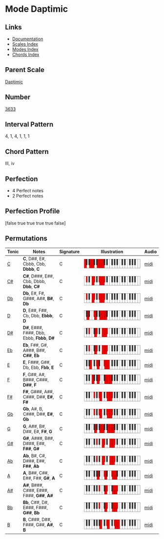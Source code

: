 # Mode Daptimic

## Links

- [Documentation](index.md)
- [Scales Index](Scales.md)
- [Modes Index](Modes.md)
- [Chords Index](Chords.md)

## Parent Scale

[Daptimic](ScaleDaptimic.md)

## Number

[3633](https://ianring.com/musictheory/scales/3633)

## Interval Pattern

4, 1, 4, 1, 1, 1

## Chord Pattern

III, iv

## Perfection

- 4 Perfect notes
- 2 Perfect notes

## Perfection Profile

[false true true true true false]

## Permutations

| Tonic | Notes | Signature | Illustration | Audio |
|-------|-------|-----------|--------------|-------|
| [C](ModeCNaturalDaptimic.md) | **C**, D##, E#, Cbbb, Cbb, **Dbbb**, **C** | C | ![CNaturalDaptimic](ModeCNaturalDaptimic.png) | [midi](https://github.com/edipermadi/music/blob/main/docs/ModeCNaturalDaptimic.mid?raw=true) |
| [C#](ModeCSharpDaptimic.md) | **C#**, D###, E##, Cbb, Dbbb, **Dbb**, **C#** | C | ![CSharpDaptimic](ModeCSharpDaptimic.png) | [midi](https://github.com/edipermadi/music/blob/main/docs/ModeCSharpDaptimic.mid?raw=true) |
| [Db](ModeDFlatDaptimic.md) | **Db**, E#, F#, G###, A##, **B#**, **Db** | C | ![DFlatDaptimic](ModeDFlatDaptimic.png) | [midi](https://github.com/edipermadi/music/blob/main/docs/ModeDFlatDaptimic.mid?raw=true) |
| [D](ModeDNaturalDaptimic.md) | **D**, E##, F##, Cb, Dbb, **Ebbb**, **D** | C | ![DNaturalDaptimic](ModeDNaturalDaptimic.png) | [midi](https://github.com/edipermadi/music/blob/main/docs/ModeDNaturalDaptimic.mid?raw=true) |
| [D#](ModeDSharpDaptimic.md) | **D#**, E###, F###, Dbb, Ebbb, **Fbbb**, **D#** | C | ![DSharpDaptimic](ModeDSharpDaptimic.png) | [midi](https://github.com/edipermadi/music/blob/main/docs/ModeDSharpDaptimic.mid?raw=true) |
| [Eb](ModeEFlatDaptimic.md) | **Eb**, F##, G#, A###, B##, **C##**, **Eb** | C | ![EFlatDaptimic](ModeEFlatDaptimic.png) | [midi](https://github.com/edipermadi/music/blob/main/docs/ModeEFlatDaptimic.mid?raw=true) |
| [E](ModeENaturalDaptimic.md) | **E**, F###, G##, Db, Ebb, **Fbb**, **E** | C | ![ENaturalDaptimic](ModeENaturalDaptimic.png) | [midi](https://github.com/edipermadi/music/blob/main/docs/ModeENaturalDaptimic.mid?raw=true) |
| [F](ModeFNaturalDaptimic.md) | **F**, G##, A#, B###, C###, **D##**, **F** | C | ![FNaturalDaptimic](ModeFNaturalDaptimic.png) | [midi](https://github.com/edipermadi/music/blob/main/docs/ModeFNaturalDaptimic.mid?raw=true) |
| [F#](ModeFSharpDaptimic.md) | **F#**, G###, A##, C###, D##, **E#**, **F#** | C | ![FSharpDaptimic](ModeFSharpDaptimic.png) | [midi](https://github.com/edipermadi/music/blob/main/docs/ModeFSharpDaptimic.mid?raw=true) |
| [Gb](ModeGFlatDaptimic.md) | **Gb**, A#, B, C###, D##, **E#**, **Gb** | C | ![GFlatDaptimic](ModeGFlatDaptimic.png) | [midi](https://github.com/edipermadi/music/blob/main/docs/ModeGFlatDaptimic.mid?raw=true) |
| [G](ModeGNaturalDaptimic.md) | **G**, A##, B#, D##, E#, **F#**, **G** | C | ![GNaturalDaptimic](ModeGNaturalDaptimic.png) | [midi](https://github.com/edipermadi/music/blob/main/docs/ModeGNaturalDaptimic.mid?raw=true) |
| [G#](ModeGSharpDaptimic.md) | **G#**, A###, B##, D###, E##, **F##**, **G#** | C | ![GSharpDaptimic](ModeGSharpDaptimic.png) | [midi](https://github.com/edipermadi/music/blob/main/docs/ModeGSharpDaptimic.mid?raw=true) |
| [Ab](ModeAFlatDaptimic.md) | **Ab**, B#, C#, D###, E##, **F##**, **Ab** | C | ![AFlatDaptimic](ModeAFlatDaptimic.png) | [midi](https://github.com/edipermadi/music/blob/main/docs/ModeAFlatDaptimic.mid?raw=true) |
| [A](ModeANaturalDaptimic.md) | **A**, B##, C##, E##, F##, **G#**, **A** | C | ![ANaturalDaptimic](ModeANaturalDaptimic.png) | [midi](https://github.com/edipermadi/music/blob/main/docs/ModeANaturalDaptimic.mid?raw=true) |
| [A#](ModeASharpDaptimic.md) | **A#**, B###, C###, E###, F###, **G##**, **A#** | C | ![ASharpDaptimic](ModeASharpDaptimic.png) | [midi](https://github.com/edipermadi/music/blob/main/docs/ModeASharpDaptimic.mid?raw=true) |
| [Bb](ModeBFlatDaptimic.md) | **Bb**, C##, D#, E###, F###, **G##**, **Bb** | C | ![BFlatDaptimic](ModeBFlatDaptimic.png) | [midi](https://github.com/edipermadi/music/blob/main/docs/ModeBFlatDaptimic.mid?raw=true) |
| [B](ModeBNaturalDaptimic.md) | **B**, C###, D##, F###, G##, **A#**, **B** | C | ![BNaturalDaptimic](ModeBNaturalDaptimic.png) | [midi](https://github.com/edipermadi/music/blob/main/docs/ModeBNaturalDaptimic.mid?raw=true) |
